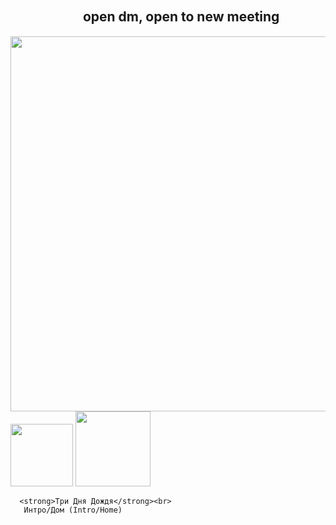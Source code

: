 ## ㅤㅤㅤㅤㅤㅤopen dm, open to new meeting
<img src="https://github.com/user-attachments/assets/a15182ba-c50b-42ff-817f-127b00481bd2" width="600"/>



<img src="https://media1.tenor.com/m/AZObJX7juUoAAAAC/kaeya-genshin-impact.gif" width="100"/> 
<img src="https://images.genius.com/c13380b32fb9d759ea73abf5555a4978.1000x1000x1.png" width="120">
      
      <strong>Три Дня Дождя</strong><br>
       Интро/Дом (Intro/Home)
